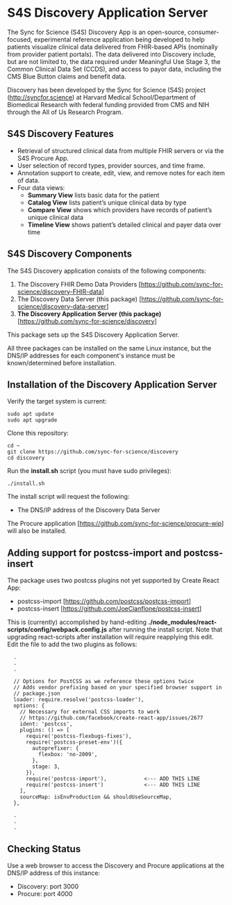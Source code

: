 # S4S Discovery Application Server

The Sync for Science (S4S) Discovery App is an open-source, consumer-focused, experimental reference application being developed to help patients visualize clinical data delivered from FHIR-based APIs (nominally from provider patient portals). The data delivered into Discovery include, but are not limited to, the data required under Meaningful Use Stage 3, the Common Clinical Data Set (CCDS), and access to payor data, including the CMS Blue Button claims and benefit data.

Discovery has been developed by the Sync for Science (S4S) project (<http://syncfor.science>) at Harvard Medical School/Department of Biomedical Research with federal funding provided from CMS and NIH through the All of Us Research Program.

## S4S Discovery Features

- Retrieval of structured clinical data from multiple FHIR servers or via the S4S Procure App.
- User selection of record types, provider sources, and time frame.
- Annotation support to create, edit, view, and remove notes for each item of data.
- Four data views:
   - **Summary View** lists basic data for the patient
   - **Catalog View** lists patient’s unique clinical data by type
   - **Compare View** shows which providers have records of patient’s unique clinical data
   - **Timeline View** shows patient’s detailed clinical and payer data over time

## S4S Discovery Components

The S4S Discovery application consists of the following components:

1. The Discovery FHIR Demo Data Providers [<https://github.com/sync-for-science/discovery-FHIR-data>]
2. The Discovery Data Server (this package) [<https://github.com/sync-for-science/discovery-data-server>]
3. **The Discovery Application Server (this package)** [<https://github.com/sync-for-science/discovery>]

This package sets up the S4S Discovery Application Server.

All three packages can be installed on the same Linux instance, but the DNS/IP addresses for each component's instance must be known/determined before installation.

## Installation of the Discovery Application Server

Verify the target system is current:

    sudo apt update
    sudo apt upgrade

Clone this repository:

    cd ~
    git clone https://github.com/sync-for-science/discovery
    cd discovery

Run the **install.sh** script (you must have sudo privileges):

    ./install.sh

The install script will request the following:

- The DNS/IP address of the Discovery Data Server

The Procure application [<https://github.com/sync-for-science/procure-wip>] will also be installed.

## Adding support for postcss-import and postcss-insert

The package uses two postcss plugins not yet supported by Create React App:

- postcss-import [<https://github.com/postcss/postcss-import>]
- postcss-insert [<https://github.com/JoeCianflone/postcss-insert>]

This is (currently) accomplished by hand-editing **./node_modules/react-scripts/config/webpack.config.js** after running the install script. Note that upgrading react-scripts after installation will require reapplying this edit. Edit the file to add the two plugins as follows:

      .
      .
      .

      // Options for PostCSS as we reference these options twice
      // Adds vendor prefixing based on your specified browser support in
      // package.json
      loader: require.resolve('postcss-loader'),
      options: {
        // Necessary for external CSS imports to work
        // https://github.com/facebook/create-react-app/issues/2677
        ident: 'postcss',
        plugins: () => [
          require('postcss-flexbugs-fixes'),
          require('postcss-preset-env')({
            autoprefixer: {
              flexbox: 'no-2009',
            },
            stage: 3,
          }),
          require('postcss-import'),            <--- ADD THIS LINE
          require('postcss-insert')             <--- ADD THIS LINE
        ],
        sourceMap: isEnvProduction && shouldUseSourceMap,
      },

      .
      .
      .

## Checking Status

Use a web browser to access the Discovery and Procure applications at the DNS/IP address of this instance:

- Discovery: port 3000
- Procure: port 4000

